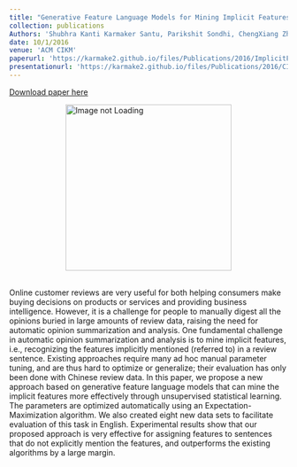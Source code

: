 ```yaml
---
title: "Generative Feature Language Models for Mining Implicit Features from Customer Reviews"
collection: publications
Authors: 'Shubhra Kanti Karmaker Santu, Parikshit Sondhi, ChengXiang Zhai'
date: 10/1/2016
venue: 'ACM CIKM'
paperurl: 'https://karmake2.github.io/files/Publications/2016/ImplicitFeatureMining.pdf'
presentationurl: 'https://karmake2.github.io/files/Publications/2016/CIKMPresentationImplicitFeatures.pptx'
---
```


<a href='https://karmake2.github.io/files/Publications/2016/ImplicitFeatureMining.pdf'>Download paper here</a>

<div style='display: flex; justify-content: center;'><img src='https://karmake2.github.io/files/Publications/2016/ImplicitFeature.png' alt='Image not Loading' style='height:300px;' align='middle'></div><br>

Online customer reviews are very useful for both helping consumers make buying decisions on products or services and providing business intelligence. However, it is a challenge for people to manually digest all the opinions buried in large amounts of review data, raising the need for automatic opinion summarization and analysis. One fundamental challenge in automatic opinion summarization and analysis is to mine implicit features, i.e., recognizing the features implicitly mentioned (referred to) in a review sentence. Existing approaches require many ad hoc manual parameter tuning, and are thus hard to optimize or generalize; their evaluation has only been done with Chinese review data. In this paper, we propose a new approach based on generative feature language models that can mine the implicit features more effectively through unsupervised statistical learning. The parameters are optimized automatically using an Expectation-Maximization algorithm. We also created eight new data sets to facilitate evaluation of this task in English. Experimental results show that our proposed approach is very effective for assigning features to sentences that do not explicitly mention the features, and outperforms the existing algorithms by a large margin.
